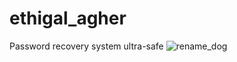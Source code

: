 # ethigal_agher
Password recovery system ultra-safe
![rename_dog](https://user-images.githubusercontent.com/85069090/120110740-1141fd00-c16f-11eb-8825-cc4bc7988dec.jpg)
